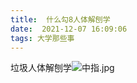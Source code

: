```yaml
---
title:  什么勾8人体解刨学
date:  2021-12-07 16:09:06
tags: 大学那些事
---
```


垃圾人体解刨学![中指.jpg](https://s2.loli.net/2021/12/12/xA1OwKrRGtImFju.jpg)

<!-- more -->


